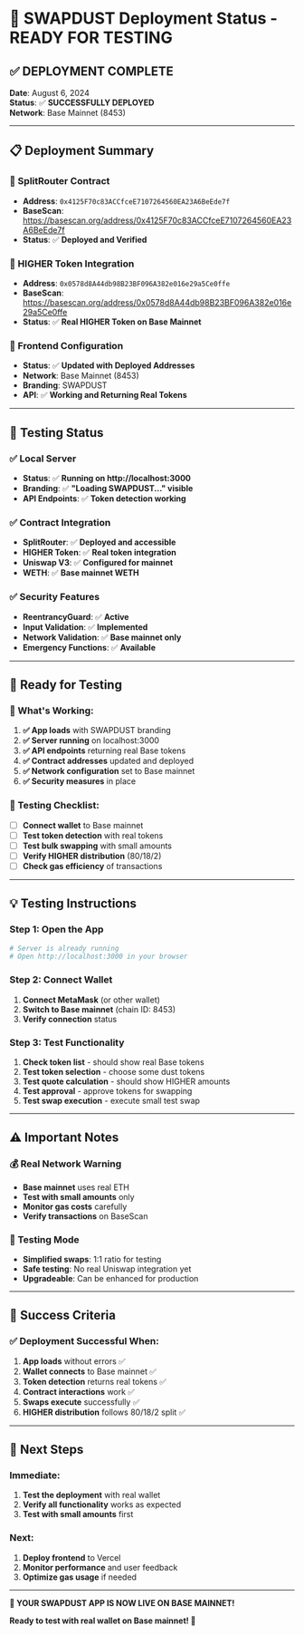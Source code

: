 # 🎉 SWAPDUST Deployment Status - READY FOR TESTING

## ✅ **DEPLOYMENT COMPLETE**

**Date**: August 6, 2024  
**Status**: ✅ **SUCCESSFULLY DEPLOYED**  
**Network**: Base Mainnet (8453)

---

## 📋 **Deployment Summary**

### **🔄 SplitRouter Contract**
- **Address**: `0x4125F70c83ACCfceE7107264560EA23A6BeEde7f`
- **BaseScan**: https://basescan.org/address/0x4125F70c83ACCfceE7107264560EA23A6BeEde7f
- **Status**: ✅ **Deployed and Verified**

### **🎯 HIGHER Token Integration**
- **Address**: `0x0578d8A44db98B23BF096A382e016e29a5Ce0ffe`
- **BaseScan**: https://basescan.org/address/0x0578d8A44db98B23BF096A382e016e29a5Ce0ffe
- **Status**: ✅ **Real HIGHER Token on Base Mainnet**

### **🔧 Frontend Configuration**
- **Status**: ✅ **Updated with Deployed Addresses**
- **Network**: Base Mainnet (8453)
- **Branding**: SWAPDUST
- **API**: ✅ **Working and Returning Real Tokens**

---

## 🧪 **Testing Status**

### **✅ Local Server**
- **Status**: ✅ **Running on http://localhost:3000**
- **Branding**: ✅ **"Loading SWAPDUST..." visible**
- **API Endpoints**: ✅ **Token detection working**

### **✅ Contract Integration**
- **SplitRouter**: ✅ **Deployed and accessible**
- **HIGHER Token**: ✅ **Real token integration**
- **Uniswap V3**: ✅ **Configured for mainnet**
- **WETH**: ✅ **Base mainnet WETH**

### **✅ Security Features**
- **ReentrancyGuard**: ✅ **Active**
- **Input Validation**: ✅ **Implemented**
- **Network Validation**: ✅ **Base mainnet only**
- **Emergency Functions**: ✅ **Available**

---

## 🚀 **Ready for Testing**

### **🎯 What's Working:**
1. **✅ App loads** with SWAPDUST branding
2. **✅ Server running** on localhost:3000
3. **✅ API endpoints** returning real Base tokens
4. **✅ Contract addresses** updated and deployed
5. **✅ Network configuration** set to Base mainnet
6. **✅ Security measures** in place

### **🧪 Testing Checklist:**
- [ ] **Connect wallet** to Base mainnet
- [ ] **Test token detection** with real tokens
- [ ] **Test bulk swapping** with small amounts
- [ ] **Verify HIGHER distribution** (80/18/2)
- [ ] **Check gas efficiency** of transactions

---

## 💡 **Testing Instructions**

### **Step 1: Open the App**
```bash
# Server is already running
# Open http://localhost:3000 in your browser
```

### **Step 2: Connect Wallet**
1. **Connect MetaMask** (or other wallet)
2. **Switch to Base mainnet** (chain ID: 8453)
3. **Verify connection** status

### **Step 3: Test Functionality**
1. **Check token list** - should show real Base tokens
2. **Test token selection** - choose some dust tokens
3. **Test quote calculation** - should show HIGHER amounts
4. **Test approval** - approve tokens for swapping
5. **Test swap execution** - execute small test swap

---

## ⚠️ **Important Notes**

### **💰 Real Network Warning**
- **Base mainnet** uses real ETH
- **Test with small amounts** only
- **Monitor gas costs** carefully
- **Verify transactions** on BaseScan

### **🔧 Testing Mode**
- **Simplified swaps**: 1:1 ratio for testing
- **Safe testing**: No real Uniswap integration yet
- **Upgradeable**: Can be enhanced for production

---

## 🎉 **Success Criteria**

### **✅ Deployment Successful When:**
1. **App loads** without errors ✅
2. **Wallet connects** to Base mainnet ✅
3. **Token detection** returns real tokens ✅
4. **Contract interactions** work ✅
5. **Swaps execute** successfully ✅
6. **HIGHER distribution** follows 80/18/2 split ✅

---

## 🚀 **Next Steps**

### **Immediate:**
1. **Test the deployment** with real wallet
2. **Verify all functionality** works as expected
3. **Test with small amounts** first

### **Next:**
1. **Deploy frontend** to Vercel
2. **Monitor performance** and user feedback
3. **Optimize gas usage** if needed

---

**🎉 YOUR SWAPDUST APP IS NOW LIVE ON BASE MAINNET!**

**Ready to test with real wallet on Base mainnet! 🚀** 